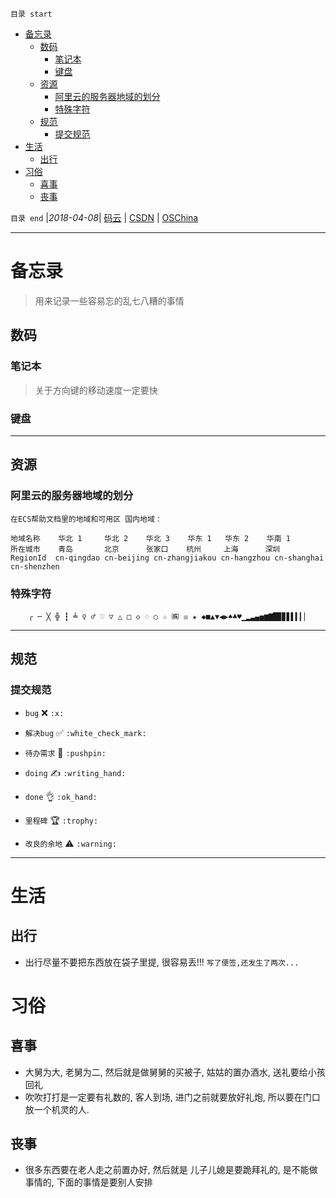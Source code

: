 `目录 start`
 
- [备忘录](#备忘录)
    - [数码](#数码)
        - [笔记本](#笔记本)
        - [键盘](#键盘)
    - [资源](#资源)
        - [阿里云的服务器地域的划分](#阿里云的服务器地域的划分)
        - [特殊字符](#特殊字符)
    - [规范](#规范)
        - [提交规范](#提交规范)
- [生活](#生活)
    - [出行](#出行)
- [习俗](#习俗)
    - [喜事](#喜事)
    - [丧事](#丧事)

`目录 end` |_2018-04-08_| [码云](https://gitee.com/kcp1104) | [CSDN](http://blog.csdn.net/kcp606) | [OSChina](https://my.oschina.net/kcp1104)
****************************************
# 备忘录
> 用来记录一些容易忘的乱七八糟的事情

## 数码
### 笔记本
> 关于方向键的移动速度一定要快

### 键盘

***********************
## 资源
### 阿里云的服务器地域的划分
`在ECS帮助文档里的地域和可用区 国内地域：`
```
地域名称	华北 1     华北 2    华北 3    华东 1   华东 2    华南 1
所在城市	青岛       北京      张家口    杭州     上海      深圳
RegionId  cn-qingdao cn-beijing cn-zhangjiakou cn-hangzhou cn-shanghai cn-shenzhen
```
### 特殊字符
```
    ╭ ─ ╳ ╬ ┇ ╧ ♀ ♂ ♡ ▽ △ □ ◇ ♢ ○ ☆ ㈱ ☒ ★ ◆■▲▼◀▶♠♣♥▁▂▃▄▅▆▇█▉▊▋▌▍▎▏
```
**********************************
## 规范
### 提交规范

- `bug` :x: `:x:`
- `解决bug` :white_check_mark: `:white_check_mark:`

- `待办需求` :pushpin: `:pushpin:`
- `doing` :writing_hand: `:writing_hand:`
- `done` :ok_hand: `:ok_hand:`

- `里程碑` :trophy: `:trophy:`
- `改良的余地` :warning: `:warning:`

***************************************
# 生活
## 出行
- 出行尽量不要把东西放在袋子里提, 很容易丢!!! `写了便签,还发生了两次...`


# 习俗

## 喜事
- 大舅为大, 老舅为二, 然后就是做舅舅的买被子, 姑姑的置办酒水, 送礼要给小孩回礼
- 吹吹打打是一定要有礼数的, 客人到场, 进门之前就要放好礼炮, 所以要在门口放一个机灵的人.


## 丧事

- 很多东西要在老人走之前置办好, 然后就是 儿子儿媳是要跪拜礼的, 是不能做事情的, 下面的事情是要别人安排
